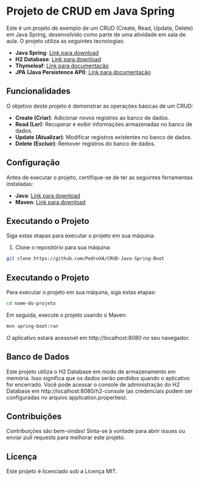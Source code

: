 # Projeto de CRUD em Java Spring

Este é um projeto de exemplo de um CRUD (Create, Read, Update, Delete) em Java Spring, desenvolvido como parte de uma atividade em sala de aula. O projeto utiliza as seguintes tecnologias:

- **Java Spring**: [Link para download](https://spring.io/projects/spring-framework)
- **H2 Database**: [Link para download](https://www.h2database.com/html/main.html)
- **Thymeleaf**: [Link para documentação](https://www.thymeleaf.org/documentation.html)
- **JPA (Java Persistence API)**: [Link para documentação](https://docs.oracle.com/javaee/7/api/javax/persistence/package-summary.html)

## Funcionalidades

O objetivo deste projeto é demonstrar as operações básicas de um CRUD:

- **Create (Criar)**: Adicionar novos registros ao banco de dados.
- **Read (Ler)**: Recuperar e exibir informações armazenadas no banco de dados.
- **Update (Atualizar)**: Modificar registros existentes no banco de dados.
- **Delete (Excluir)**: Remover registros do banco de dados.

## Configuração

Antes de executar o projeto, certifique-se de ter as seguintes ferramentas instaladas:

- **Java**: [Link para download](https://www.oracle.com/java/technologies/javase-downloads.html)
- **Maven**: [Link para download](https://maven.apache.org/download.cgi)

## Executando o Projeto

Siga estas etapas para executar o projeto em sua máquina:

1. Clone o repositório para sua máquina:

```bash
git clone https://github.com/PedroXA/CRUD-Java-Spring-Boot
```

## Executando o Projeto

Para executar o projeto em sua máquina, siga estas etapas:

```bash
cd nome-do-projeto
```

Em seguida, execute o projeto usando o Maven:

```bash
mvn spring-boot:run
```

O aplicativo estará acessível em http://localhost:8080 no seu navegador.

## Banco de Dados
Este projeto utiliza o H2 Database em modo de armazenamento em memória. Isso significa que os dados serão perdidos quando o aplicativo for encerrado. Você pode acessar o console de administração do H2 Database em http://localhost:8080/h2-console (as credenciais podem ser configuradas no arquivo application.properties).

## Contribuições
Contribuições são bem-vindas! Sinta-se à vontade para abrir issues ou enviar pull requests para melhorar este projeto.

## Licença
Este projeto é licenciado sob a Licença MIT.
